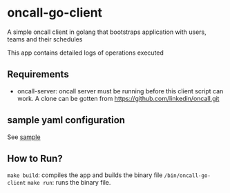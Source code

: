 # oncall-go-client
A simple oncall client in golang that bootstraps application with users, teams and their schedules

This app contains detailed logs of operations executed

## Requirements
- oncall-server: oncall server must be running before this client script can work. A clone can be gotten from https://github.com/linkedin/oncall.git

## sample yaml configuration
See [sample](./configs/oncall.yaml)

## How to Run?
`make build`: compiles the app and builds the binary file  `/bin/oncall-go-client`
`make run`: runs the binary file.
